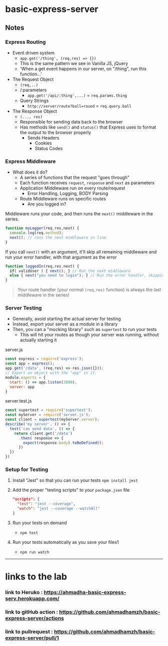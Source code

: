 # basic-express-server

## Notes

### Express Routing

- Event driven system
  - `app.get('/thing', (req,res) => {})`
  - This is the same pattern we see in Vanilla JS, jQuery
  - 'When a get event happens in our server, on "/thing", run this function...'
- The Request Object
  - `(req,..)`
  - /:parameters
    - `app.get('/api/:thing',...)` = `req.params.thing`
  - Query Strings
    - `http://server/route?ball=round` = `req.query.ball`
- The Response Object
  - `(..., res)`
  - Responsible for sending data back to the browser
  - Has methods like `send()` and `status()` that Express uses to format the output to the browser properly
    - Sends Headers
      - Cookies
      - Status Codes

### Express Middleware

- What does it do?
  - A series of functions that the request "goes through"
  - Each function receives `request`, `response` and `next` as parameters
  - Application Middleware run on every route/request
    - Error Handling, Logging, BODY Parsing
  - Route Middleware runs on specific routes
    - Are you logged in?

Middleware runs your code, and then runs the `next()` middleware in the series.

```javascript
function myLogger(req,res,next) {
  console.log(req.method);
  next(); // runs the next middleware in line
}
```

If you call `next()` with an argument, it'll skip all remaining middleware and run your error handler, with that argument as the error

```javascript
function loggedIn(req,res,next) {
  if( validUser ) { next(); } // Run the next middleware
  else { next("you need to login"); } // Run the error handler, skipping all other middleware
}
```

> Your route handler (your normal `(req,res)` function) is always the last middleware in the series!

### Server Testing

- Generally, avoid starting the actual server for testing
- Instead, export your server as a module in a library
- Then, you can a "mocking library" such as `supertest` to run your tests
  - This will hit your routes as though your server was running, without actually starting it

server.js

```javascript
const express = require('express');
const app = express();
app.get('/data', (req,res) => res.json({}));
// Export an object with the "app" in it.
module.exports = {
  start: () => app.listen(3000),
  server: app
}
```

server.test.js

```javascript
const supertest = require('supertest');
const myServer = require('server.js');
const client = supertest(myServer.server);
describe('my server', () => {
  test('can send data', () => {
    return client.get('/data')
      .then( response => {
        expect(response.body).toBeDefined();
      })
  })
})
```

### Setup for Testing

1. Install "Jest" so that you can run your tests
   `npm install jest`
1. Add the proper "testing scripts" to your `package.json` file

   ```json
   "scripts": {
     "test": "jest --coverage",
     "watch": "jest --coverage --watchAll"
   }
   ```

1. Run your tests on demand
   - `npm test`
1. Run your tests automatically as you save your files1
   - `npm run watch`

-----
# links to the lab 

### link to Heruko : https://ahmadha-basic-express-serv.herokuapp.com/

### link to gitHub action : https://github.com/ahmadhamzh/basic-express-server/actions 

### link to pullrequest : https://github.com/ahmadhamzh/basic-express-server/pull/1 
